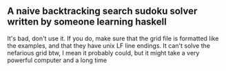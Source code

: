A naive backtracking search sudoku solver written by someone learning haskell
---

It's bad, don't use it. If you do, make sure that the grid file is formatted like the examples, and that they have unix LF line endings.
It can't solve the nefarious grid btw, I mean it probably could, but it might take a very powerful computer and a long time